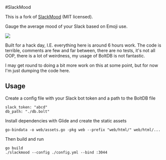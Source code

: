 #SlackMood

This is a fork of [SlackMood](https://github.com/YoSmudge/SlackMood) (MIT licensed).

Gauge the average mood of your Slack based on Emoji use.

![](https://s3.amazonaws.com/f.cl.ly/items/0E3W453j2I44451b441x/Screen%20Shot%202016-05-31%20at%2015.01.18.png?v=7d9a7302)

Built for a hack day, I.E. everything here is around 6 hours work. The code is terrible, comments are few and far between, there are no tests, it's not all OOP, there is a lot of weirdness, my usage of BoltDB is not fantastic.

I may get round to doing a bit more work on this at some point, but for now I'm just dumping the code here.

## Usage
Create a config file with your Slack bot token and a path to the BoltDB file

```
slack_token: "abcd"
db_path: "./db.bolt"
```

Install dependencies with Glide and create the static assets

    go-bindata -o web/assets.go -pkg web --prefix "web/html/" web/html/...

Then build and run

    go build
    ./slackmood --config ./config.yml --bind :3044
